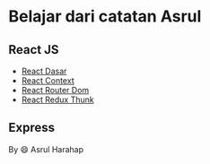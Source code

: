 # Belajar dari catatan Asrul

## React JS
- [React Dasar](./react-dasar.md)
- [React Context](./react-context.md)
- [React Router Dom](./react-router-dom.md)
- [React Redux Thunk](./react-redux-thunk.md)

## Express

By :smile: Asrul Harahap
